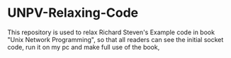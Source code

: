 # UNPV-Relaxing-Code
This repository is used to relax Richard Steven's Example code in book "Unix Network Programming",  so that all readers can see the initial socket code, run it on my pc and make full use of the book,
